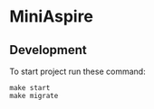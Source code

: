 # MiniAspire

## Development

To start project run these command:

```shell
make start
make migrate
```
